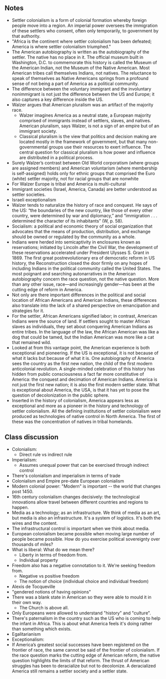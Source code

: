 ## Notes

- Settler colonialism is a form of colonial formation whereby foreign people move into a region. An imperial power oversees the immigration of these settlers who consent, often only temporarily, to government by that authority.
- "Africa is the continent where settler colonialism has been defeated; America is where settler colonialism triumphed."
- The American autobiography is written as the autobiography of the settler. The native has no place in it. The official museum built in Washington, D.C. to commemorate this history is called the Museum of the American Indian, not the Museum of the Native American. Most American tribes call themselves Indians, not natives. The reluctance to speak of themselves as Native Americans springs from a profound sense of not being a part of America as a political community.
- The difference between the voluntary immigrant and the involuntary nonimmigrant is not just the difference between the US and Europe; it also captures a key difference inside the US.
- Walzer argues that American pluralism was an artifact of the majority race.
    - Walzer imagines America as a neutral state, a European majority comprised of immigrants instead of settlers, slaves, and natives. American pluralism, says Walzer, is not a sign of an empire but of an immigrant society.
    - Classical pluralism is the view that politics and decision making are located mostly in the framework of government, but that many non-governmental groups use their resources to exert influence. The central question for classical pluralism is how power and influence are distributed in a political process.
- Surely Walzer’s contrast between Old World corporatism (where groups are assigned members) and American voluntarism (where membership is self-assigned) holds only for ethnic groups that comprised the Euro (white) settler majority, not for racial groups that are nonwhite
- For Walzer Europe is tribal and America is multi-cultural
- Immigrant societies (Israel, America, Canada) are better understood as settler societies.
- Israeli exceptionalism
- Walzer tends to naturalize the history of race and conquest. He says of the US: “the boundaries of the new country, like those of every other country, were determined by war and diplomacy,” and “immigration . . . determined the character of its inhabitants” (W, p. 58).
- Socialism: a political and economic theory of social organization that advocates that the means of production, distribution, and exchange should be owned or regulated by the community as a whole.
- Indians were herded into semicaptivity in enclosures known as reservations; initiated by Lincoln after the Civil War, the development of these reservations accelerated under President Ulysses S. Grant in 1869. The first great postrevolutionary era of democratic reform in US history, the Reconstruction closed the door firmly on any hopes of including Indians in the political community called the United States. The most poignant and searching autonarratives in the American autobiography concern the race question, not the native question. More than any other issue, race—and increasingly gender—has been at the cutting edge of reform in America.
- Not only are there important differences in the political and social location of African Americans and American Indians, these differences also translate into the lack of a shared perspective on emancipation and strategies for it.
- For the settler, African Americans signified labor; in contrast, American Indians were the source of land. If settlers sought to master African slaves as individuals, they set about conquering American Indians as entire tribes. In the language of the law, the African American was like a dog that could be tamed, but the Indian American was more like a cat that remained wild.
- Looked at from this vantage point, the American experience is both exceptional and pioneering. If the US is exceptional, it is not because of what it lacks but because of what it is. One autobiography of America sees the country as the first new nation, the child of the first modern anticolonial revolution. A single-minded celebration of this history has hidden from public consciousness a fact far more constitutive of America: the conquest and decimation of American Indians. America is not just the first new nation; it is also the first modern settler state. What is exceptional about America, the USA, is that it has yet to pose the question of decolonization in the public sphere.
- Inserted in the history of colonialism, America appears less as exceptional and more as a pioneer in the history and technology of settler colonialism. All the defining institutions of settler colonialism were produced as technologies of native control in North America. The first of these was the concentration of natives in tribal homelands.

## Class discussion

- Colonialism:
    - Direct rule vs indirect rule
- Imperialism:
    - Assumes unequal power that can be exercised through indirect control
- There's colonialism and imperialism in terms of trade
- Colonialism and Empire pre-date European colonialism
- Modern colonial power: "Modern" is important -- the world that changes post 1450.
- 16th century colonialism changes decisively: the technological innovations allow travel between different countries and regions to happen.
- Media as a technology; as an infrastructure. We think of media as an art, but media is also an infrastructure. It's a system of logistics. It's both the wires and the content.
- The infrastructural control is important when we think about media.
- European colonialism became possible when moving large number of people became possible. How do you exercise political sovereignty over thousands of miles?
- What is liberal: What do we mean there?
    - Liberty in terms of freedom from.
    - Individual property
- Freedom also has a negative connotation to it. We're seeking freedom from.
    - Negative vs positive freedom
    - The notion of choice (individual choice and individual freedom)
- Alexis de Tocqueville
- "gendered notions of having opinions"
- There was a blank state in American so they were able to mould it in their own way.
    - The Church is above all.
- Only Europeans were allowed to understand "history" and "culture".
- There's paternalism in the country such as the US who is coming to help the infant in Africa. This is about what America feels it's doing rather than something which exists.
- Egalitarianism
- Exceptionalism:
- If America’s greatest social successes have been registered on the frontier of race, the same cannot be said of the frontier of colonialism. If the race question marks the cutting edge of American reform, the native question highlights the limits of that reform. The thrust of American struggles has been to deracialize but not to decolonize. A deracialized America still remains a settler society and a settler state.
